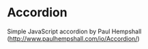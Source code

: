 # Accordion

Simple JavaScript accordion by Paul Hempshall (http://www.paulhempshall.com/io/Accordion/)